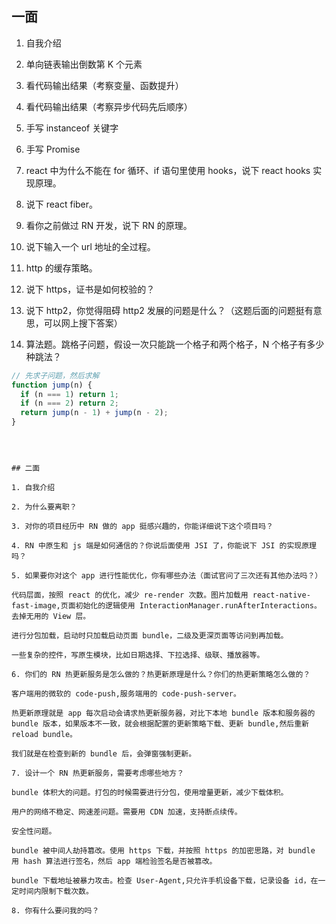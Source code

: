 ## 一面

1. 自我介绍

2. 单向链表输出倒数第 K 个元素

3. 看代码输出结果（考察变量、函数提升）

4. 看代码输出结果（考察异步代码先后顺序）

5. 手写 instanceof 关键字

6. 手写 Promise

6. react 中为什么不能在 for 循环、if 语句里使用 hooks，说下 react hooks 实现原理。

8. 说下 react fiber。

9. 看你之前做过 RN 开发，说下 RN 的原理。

10. 说下输入一个 url 地址的全过程。

11. http 的缓存策略。

12. 说下 https，证书是如何校验的？

13. 说下 http2，你觉得阻碍 http2 发展的问题是什么？（这题后面的问题挺有意思，可以网上搜下答案）

14. 算法题。跳格子问题，假设一次只能跳一个格子和两个格子，N 个格子有多少种跳法？

```js
// 先求子问题，然后求解
function jump(n) {
  if (n === 1) return 1;
  if (n === 2) return 2;
  return jump(n - 1) + jump(n - 2);
}
```

```



## 二面

1. 自我介绍

2. 为什么要离职？

3. 对你的项目经历中 RN 做的 app 挺感兴趣的，你能详细说下这个项目吗？

4. RN 中原生和 js 端是如何通信的？你说后面使用 JSI 了，你能说下 JSI 的实现原理吗？

5. 如果要你对这个 app 进行性能优化，你有哪些办法（面试官问了三次还有其他办法吗？）

代码层面，按照 react 的优化，减少 re-render 次数。图片加载用 react-native-fast-image,页面初始化的逻辑使用 InteractionManager.runAfterInteractions。去掉无用的 View 层。

进行分包加载，启动时只加载启动页面 bundle，二级及更深页面等访问到再加载。

一些复杂的控件，写原生模块，比如日期选择、下拉选择、级联、播放器等。

6. 你们的 RN 热更新服务是怎么做的？热更新原理是什么？你们的热更新策略怎么做的？

客户端用的微软的 code-push,服务端用的 code-push-server。

热更新原理就是 app 每次启动会请求热更新服务器，对比下本地 bundle 版本和服务器的 bundle 版本，如果版本不一致，就会根据配置的更新策略下载、更新 bundle,然后重新 reload bundle。

我们就是在检查到新的 bundle 后，会弹窗强制更新。

7. 设计一个 RN 热更新服务，需要考虑哪些地方？

bundle 体积大的问题。打包的时候需要进行分包，使用增量更新，减少下载体积。

用户的网络不稳定、网速差问题。需要用 CDN 加速，支持断点续传。

安全性问题。

bundle 被中间人劫持篡改。使用 https 下载，并按照 https 的加密思路，对 bundle 用 hash 算法进行签名，然后 app 端检验签名是否被篡改。

bundle 下载地址被暴力攻击。检查 User-Agent,只允许手机设备下载，记录设备 id，在一定时间内限制下载次数。

8. 你有什么要问我的吗？
